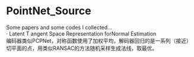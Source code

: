 # PointNet_Source
Some papers and some codes I collected...  
· Latent T angent Space Representation forNormal Estimation  
编码器类似PCPNet，对称函数使用了加权平均，解码器回归的是一系列（接近）切平面的点，用类似RANSAC的方法随机采样生成法线，取最优。
